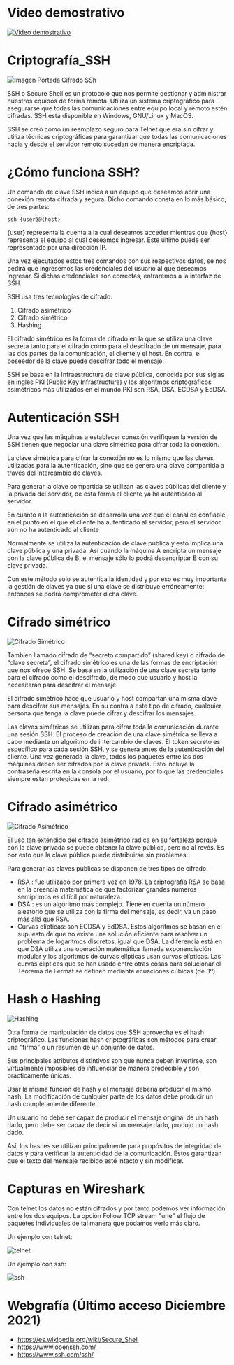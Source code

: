 
# Video demostrativo 
[![Video demostrativo](https://github.com/fernandopaezmartin/Criptografia_SSH/blob/main/imagenes/thumb_crypto_min.png
)](https://youtu.be/ZPLasmX_eUc)


# Criptografía_SSH
![Imagen Portada Cifrado SSh](https://github.com/fernandopaezmartin/Criptografia_SSH/blob/main/imagenes/ssh_portada.jpg)


SSH o Secure Shell es un protocolo que nos permite gestionar y administrar nuestros equipos de forma remota. Utiliza un sistema criptográfico para asegurarse que todas las comunicaciones entre equipo local y remoto estén cifradas. SSH está disponible en Windows, GNU/Linux y MacOS.

SSH se creó como un reemplazo seguro para Telnet que era sin cifrar y utiliza técnicas criptográficas para garantizar que todas las comunicaciones hacia y desde el servidor remoto sucedan de manera encriptada.

# ¿Cómo funciona SSH?

Un comando de clave SSH indica a un equipo que deseamos abrir una conexión remota cifrada y segura. Dicho comando consta en lo más básico, de tres partes:

`ssh {user}@{host}`

{user} representa la cuenta a la cual deseamos acceder mientras que {host} representa el equipo al cual deseamos ingresar. Este último puede ser representado  por una dirección IP.

Una vez ejecutados estos tres comandos con sus respectivos datos, se nos pedirá que ingresemos las credenciales del usuario al que deseamos ingresar. Si dichas credenciales son correctas, entraremos a la interfaz de SSH.

SSH usa tres tecnologías de cifrado:

1. Cifrado asimétrico
2. Cifrado simétrico
3. Hashing

El cifrado simétrico es la forma de cifrado en la que se utiliza una clave secreta tanto para el cifrado como para el descifrado de un mensaje, para las dos partes de la comunicación, el cliente y el host. En contra, el poseedor de la clave puede descifrar todo el mensaje.

SSH se basa en la Infraestructura de clave pública, conocida por sus siglas en inglés PKI (Public Key Infrastructure) y los algoritmos criptográficos asimétricos más utilizados en el mundo PKI son RSA, DSA, ECDSA y EdDSA.

# Autenticación SSH

Una vez que las máquinas a establecer conexión verifiquen la versión de SSH tienen que negociar una clave simétrica para cifrar toda la conexión.

La clave simétrica para cifrar la conexión no es lo mismo que las claves utilizadas para la autenticación, sino que se genera una clave compartida a través del intercambio de claves.

Para generar la clave compartida se utilizan las claves públicas del cliente y la privada del servidor, de esta forma el cliente ya ha autenticado al servidor.

En cuanto a la autenticación se desarrolla una vez que el canal es confiable, en el punto en el que el cliente ha autenticado al servidor, pero el servidor aún no ha autenticado al cliente

Normalmente se utiliza la autenticación de clave pública y esto implica una clave pública y una privada.
Así cuando la máquina A encripta un mensaje con la clave pública de B, el mensaje sólo lo podrá desencriptar B con su clave privada.

Con este método solo se autentica la identidad y por eso es muy importante la gestión de claves ya que si una clave se distribuye erróneamente: entonces se podrá comprometer dicha clave.

# Cifrado simétrico
![Cifrado Simétrico](https://github.com/fernandopaezmartin/Criptografia_SSH/blob/main/imagenes/cifrado-simetrico.jpg)

También llamado cifrado de “secreto compartido” (shared key) o cifrado de “clave secreta”, el cifrado simétrico es una de las formas de encriptación que nos ofrece SSH. Se basa en la utilización de una clave secreta tanto para el cifrado como el descifrado, de modo que usuario y host la necesitarán para descifrar el mensaje.

El cifrado simétrico hace que usuario y host compartan una misma clave para descifrar sus mensajes. En su contra a este tipo de cifrado, cualquier persona que tenga la clave puede cifrar y descifrar los mensajes.

Las claves simétricas se utilizan para cifrar toda la comunicación durante una sesión SSH. El proceso de creación de una clave simétrica se lleva a cabo mediante un algoritmo de intercambio de claves.
El token secreto es específico para cada sesión SSH, y se genera antes de la autenticación del cliente. Una vez generada la clave, todos los paquetes entre las dos máquinas deben ser cifrados por la clave privada. Esto incluye la contraseña escrita en la consola por el usuario, por lo que las credenciales siempre están protegidas en la red.

# Cifrado asimétrico

![Cifrado Asimétrico](https://github.com/fernandopaezmartin/Criptografia_SSH/blob/main/imagenes/cifrado-asimetrico.jpg)

El uso tan extendido del cifrado asimétrico radica en su fortaleza porque con la clave privada se puede obtener la clave pública, pero no al revés. Es por esto que  la clave pública puede distribuirse sin problemas.

Para generar las claves públicas se disponen de tres tipos de cifrado:

- RSA : fue utilizado por primera vez en 1978. La criptografía RSA se basa en la creencia matemática de que factorizar grandes números semiprimos es difícil por naturaleza.
- DSA : es un algoritmo más complejo. Tiene en cuenta un número aleatorio que se utiliza con la firma del mensaje, es decir, va un paso más allá que RSA.
- Curvas elípticas: son ECDSA y EdDSA. Estos algoritmos se basan en el supuesto de que no existe una solución eficiente para resolver un problema de logaritmos discretos, igual que DSA. La diferencia está en que DSA utiliza una operación matemática llamada exponenciación modular y los algoritmos de curvas elípticas usan curvas elípticas. Las curvas elípticas que se han usado entre otras cosas para solucionar el Teorema de Fermat se definen mediante ecuaciones cúbicas (de 3º)


# Hash o Hashing

![Hashing](https://github.com/fernandopaezmartin/Criptografia_SSH/blob/main/imagenes/ssh-tutorial-hash.jpg)

Otra forma de manipulación de datos que SSH aprovecha es el hash criptográfico. Las funciones hash criptográficas son métodos para crear una “firma” o un resumen de un conjunto de datos.

Sus principales atributos distintivos son que nunca deben invertirse, son virtualmente imposibles de influenciar de manera predecible y son prácticamente únicas.

Usar la misma función de hash y el mensaje debería producir el mismo hash; La modificación de cualquier parte de los datos debe producir un hash completamente diferente.

Un usuario no debe ser capaz de producir el mensaje original de un hash dado, pero debe ser capaz de decir si un mensaje dado, produjo un hash dado.

Así, los hashes se utilizan principalmente para propósitos de integridad de datos y para verificar la autenticidad de la comunicación. Éstos garantizan que el texto del mensaje recibido esté intacto y sin modificar.


# Capturas en Wireshark

Con telnet los datos no están cifrados y por tanto podemos ver información entre los dos equipos. La opción Follow TCP stream "une" el flujo de paquetes individuales de tal manera que podamos verlo más claro.

Un ejemplo con telnet:

![telnet](https://github.com/fernandopaezmartin/Criptografia_SSH/blob/main/imagenes/captura%20wireshark.png)


Un ejemplo con ssh:

![ssh](https://github.com/fernandopaezmartin/Criptografia_SSH/blob/main/imagenes/captura%20wireshark2.png)

# Webgrafía (Último acceso Diciembre 2021)
- https://es.wikipedia.org/wiki/Secure_Shell
- https://www.openssh.com/
- https://www.ssh.com/ssh/

